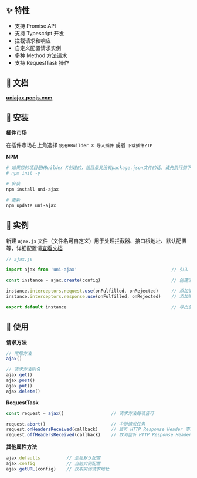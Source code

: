 ## ✨ 特性

- 支持 Promise API
- 支持 Typescript 开发
- 拦截请求和响应
- 自定义配置请求实例
- 多种 Method 方法请求
- 支持 RequestTask 操作

## 🍟 文档

**[uniajax.ponjs.com](https://uniajax.ponjs.com)**

## 🥗 安装

**插件市场**

在插件市场右上角选择 `使用HBuilder X 导入插件` 或者 `下载插件ZIP`

**NPM**

```bash
# 如果您的项目是HBuilder X创建的，根目录又没有package.json文件的话，请先执行如下命令：
# npm init -y

# 安装
npm install uni-ajax

# 更新
npm update uni-ajax
```

## 🥐 实例

新建 `ajax.js` 文件（文件名可自定义）用于处理拦截器、接口根地址、默认配置等，详细配置请[查看文档](https://uniajax.ponjs.com/instance/create.html)

```JavaScript
// ajax.js

import ajax from 'uni-ajax'                                    // 引入 uni-ajax 模块

const instance = ajax.create(config)                           // 创建请求实例

instance.interceptors.request.use(onFulfilled, onRejected)     // 添加请求拦截器
instance.interceptors.response.use(onFulfilled, onRejected)    // 添加响应拦截器

export default instance                                        // 导出创建后的实例
```

## 🥪 使用

**请求方法**

```JavaScript
// 常规方法
ajax()

// 请求方法别名
ajax.get()
ajax.post()
ajax.put()
ajax.delete()
```

**RequestTask**

```JavaScript
const request = ajax()                  // 请求方法每项皆可

request.abort()                         // 中断请求任务
request.onHeadersReceived(callback)     // 监听 HTTP Response Header 事件
request.offHeadersReceived(callback)    // 取消监听 HTTP Response Header 事件
```

**其他属性方法**

```JavaScript
ajax.defaults          // 全局默认配置
ajax.config            // 当前实例配置
ajax.getURL(config)    // 获取实例请求地址
```
